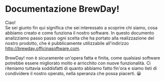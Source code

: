 # Documentazione BrewDay!

Ciao!  
Se sei giunto fin qui significa che sei interessato a scoprire chi siamo, 
cosa abbiamo creato e come funziona il nostro software. In questo documento analizziamo passo passo ogni scelta che ha portato alla realizzazione del nostro prodotto, che è pubblicamente utilizzabile all'indirizzo http://brewday.officinasoftware.com.

BrewDay! non è sicuramente un'opera fatta e finita, come qualsiasi software 
potrebbe essere migliorato molto e arricchito con nuove funzionalità. 
Ci riteniamo tuttavia soddisfatti di quanto abbiamo fatto fin'ora e 
siamo lieti di condividere il nostro operato, nella speranza che possa piacerti. 😀